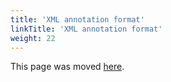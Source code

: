 ```yaml
---
title: 'XML annotation format'
linkTitle: 'XML annotation format'
weight: 22
---
```


This page was moved [here](/docs/integration/xml-format).
